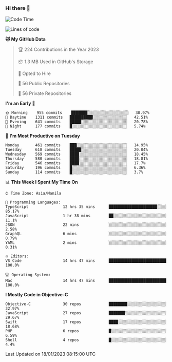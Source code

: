 ### Hi there 👋

<!--START_SECTION:waka-->
![Code Time](http://img.shields.io/badge/Code%20Time-3%2C551%20hrs%2033%20mins-blue)

![Lines of code](https://img.shields.io/badge/From%20Hello%20World%20I%27ve%20Written-2%20Million%20lines%20of%20code-blue)

**🐱 My GitHub Data** 

> 🏆 224 Contributions in the Year 2023
 > 
> 📦 1.3 MB Used in GitHub's Storage 
 > 
> 💼 Opted to Hire
 > 
> 📜 56 Public Repositories 
 > 
> 🔑 56 Private Repositories  
 > 
**I'm an Early 🐤** 

```text
🌞 Morning    955 commits    ███████░░░░░░░░░░░░░░░░░░   30.97% 
🌆 Daytime    1311 commits   ██████████░░░░░░░░░░░░░░░   42.51% 
🌃 Evening    641 commits    █████░░░░░░░░░░░░░░░░░░░░   20.78% 
🌙 Night      177 commits    █░░░░░░░░░░░░░░░░░░░░░░░░   5.74%

```
📅 **I'm Most Productive on Tuesday** 

```text
Monday       461 commits    ███░░░░░░░░░░░░░░░░░░░░░░   14.95% 
Tuesday      618 commits    █████░░░░░░░░░░░░░░░░░░░░   20.04% 
Wednesday    569 commits    ████░░░░░░░░░░░░░░░░░░░░░   18.45% 
Thursday     580 commits    ████░░░░░░░░░░░░░░░░░░░░░   18.81% 
Friday       546 commits    ████░░░░░░░░░░░░░░░░░░░░░   17.7% 
Saturday     196 commits    █░░░░░░░░░░░░░░░░░░░░░░░░   6.36% 
Sunday       114 commits    █░░░░░░░░░░░░░░░░░░░░░░░░   3.7%

```


📊 **This Week I Spent My Time On** 

```text
⌚︎ Time Zone: Asia/Manila

💬 Programming Languages: 
TypeScript               12 hrs 35 mins      █████████████████████░░░░   85.17% 
JavaScript               1 hr 38 mins        ██░░░░░░░░░░░░░░░░░░░░░░░   11.1% 
JSON                     22 mins             ░░░░░░░░░░░░░░░░░░░░░░░░░   2.58% 
GraphQL                  6 mins              ░░░░░░░░░░░░░░░░░░░░░░░░░   0.79% 
YAML                     2 mins              ░░░░░░░░░░░░░░░░░░░░░░░░░   0.31%

🔥 Editors: 
VS Code                  14 hrs 47 mins      █████████████████████████   100.0%

💻 Operating System: 
Mac                      14 hrs 47 mins      █████████████████████████   100.0%

```

**I Mostly Code in Objective-C** 

```text
Objective-C              30 repos            ████████░░░░░░░░░░░░░░░░░   32.97% 
JavaScript               27 repos            ███████░░░░░░░░░░░░░░░░░░   29.67% 
Swift                    17 repos            ████░░░░░░░░░░░░░░░░░░░░░   18.68% 
PHP                      6 repos             █░░░░░░░░░░░░░░░░░░░░░░░░   6.59% 
Shell                    4 repos             █░░░░░░░░░░░░░░░░░░░░░░░░   4.4%

```



 Last Updated on 18/01/2023 08:15:00 UTC
<!--END_SECTION:waka-->


<!--
**rad182/rad182** is a ✨ _special_ ✨ repository because its `README.md` (this file) appears on your GitHub profile.

Here are some ideas to get you started:

- 🔭 I’m currently working on ...
- 🌱 I’m currently learning ...
- 👯 I’m looking to collaborate on ...
- 🤔 I’m looking for help with ...
- 💬 Ask me about ...
- 📫 How to reach me: ...
- 😄 Pronouns: ...
- ⚡ Fun fact: ...
-->
